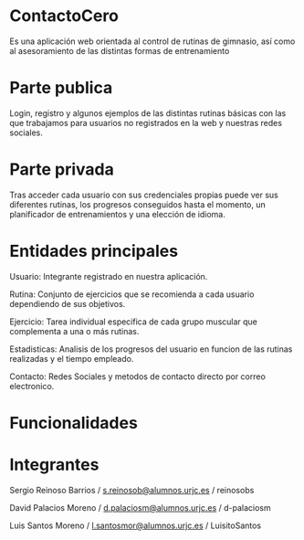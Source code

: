 # ContactoCero
Es una aplicación web orientada al control de rutinas de gimnasio, así como al asesoramiento de las distintas formas de entrenamiento  

# Parte publica
Login, registro y algunos ejemplos de las distintas rutinas básicas con las que trabajamos para usuarios no registrados en la web y nuestras redes sociales.

# Parte privada
Tras acceder cada usuario con sus credenciales propias puede ver sus diferentes rutinas, los progresos conseguidos hasta el momento, un planificador de entrenamientos y una elección de idioma.

# Entidades principales
Usuario: Integrante registrado en nuestra aplicación.

Rutina: Conjunto de ejercicios que se recomienda a cada usuario dependiendo de sus objetivos.

Ejercicio: Tarea individual especifica de cada grupo muscular que complementa a una o más rutinas.

Estadisticas: Analisis de los progresos del usuario en funcion de las rutinas realizadas y el tiempo empleado. 

Contacto: Redes Sociales y metodos de contacto directo por correo electronico. 

# Funcionalidades
    
# Integrantes
Sergio Reinoso Barrios / s.reinosob@alumnos.urjc.es / reinosobs

David Palacios Moreno / d.palaciosm@alumnos.urjc.es / d-palaciosm

Luis Santos Moreno / l.santosmor@alumnos.urjc.es / LuisitoSantos
